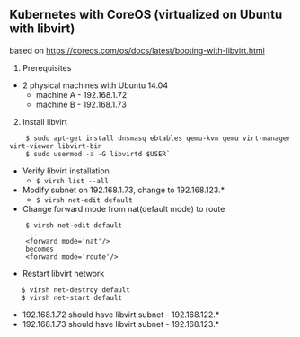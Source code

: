 ## Kubernetes with CoreOS (virtualized on Ubuntu with libvirt)

based on https://coreos.com/os/docs/latest/booting-with-libvirt.html

1. Prerequisites
 - 2 physical machines with Ubuntu 14.04
    * machine A - 192.168.1.72
    * machine B - 192.168.1.73
2. Install libvirt
```
    $ sudo apt-get install dnsmasq ebtables qemu-kvm qemu virt-manager virt-viewer libvirt-bin
    $ sudo usermod -a -G libvirtd $USER`
```
 - Verify libvirt installation
   * `$ virsh list --all`
 - Modify subnet on 192.168.1.73, change to 192.168.123.*
   * `$ virsh net-edit default`
 - Change forward mode from nat(default mode) to route
```
    $ virsh net-edit default
    ...
    <forward mode='nat'/>
    becomes
    <forward mode='route'/>
```
 - Restart libvirt network
```
   $ virsh net-destroy default
   $ virsh net-start default
```
 - 192.168.1.72 should have libvirt subnet - 192.168.122.*
 - 192.168.1.73 should have libvirt subnet - 192.168.123.*
